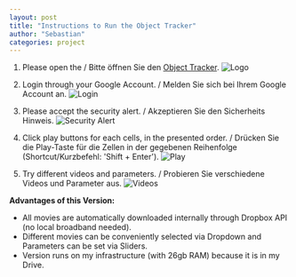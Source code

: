 ```yaml
---
layout: post
title: "Instructions to Run the Object Tracker"
author: "Sebastian"
categories: project
---
```

1. Please open the / Bitte öffnen Sie den [Object Tracker](https://colab.research.google.com/drive/1axv_s5rFQiZu6OOq0STLNWxSjwqaCIql#scrollTo=WbGYdt_cfZID).
![Logo](https://i.imgur.com/Ry6GHuP.png)

2. Login through your Google Account. / Melden Sie sich bei Ihrem Google Account an.
![Login](https://i.imgur.com/QMMtgne.png)

3. Please accept the security alert. / Akzeptieren Sie den Sicherheits Hinweis.
![Security Alert](https://i.imgur.com/KCREXuu.png)

4. Click play buttons for each cells, in the presented order. / Drücken Sie die Play-Taste für die Zellen in der gegebenen Reihenfolge (Shortcut/Kurzbefehl: 'Shift + Enter').
![Play](https://i.imgur.com/QIzNXK6.png)

5. Try different videos and parameters. / Probieren Sie verschiedene Videos und Parameter aus.
![Videos](https://i.imgur.com/0mH9V1w.png)

__Advantages of this Version:__
- All movies are automatically downloaded internally through Dropbox API (no local broadband needed).
- Different movies can be conveniently selected via Dropdown and Parameters can be set via Sliders.
- Version runs on my infrastructure (with 26gb RAM) because it is in my Drive.
